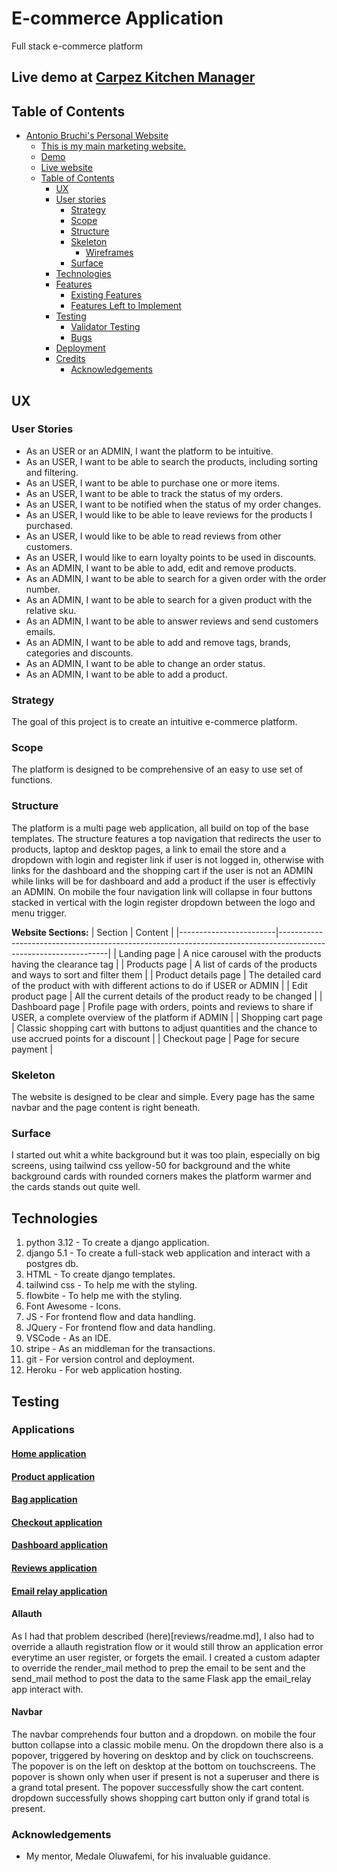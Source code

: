 # E-commerce Application
Full stack e-commerce platform

## Live demo at [Carpez Kitchen Manager](https://carpez-network-store-9da961f19555.herokuapp.com/)

## Table of Contents

- [Antonio Bruchi's Personal Website](#antonio-bruchi's-personal-website)
  - [This is my main marketing website.](#this-is-my-main-marketing-website)
  - [Demo](#demo)
  - [Live website](#live-website)
  - [Table of Contents](#table-of-contents)
    - [UX](#ux)
    - [User stories](#user-stories)
      - [Strategy](#strategy)
      - [Scope](#scope)
      - [Structure](#structure)
      - [Skeleton](#skeleton)
        - [Wireframes](#wireframes)
      - [Surface](#surface)
    - [Technologies](#technologies)
    - [Features](#features)
      - [Existing Features](#existing-features)
      - [Features Left to Implement](#features-left-to-implement)
    - [Testing](#testing)
      - [Validator Testing](#validator-testing)
      - [Bugs](#bugs)
    - [Deployment](#deployment)
    - [Credits](#credits)
      - [Acknowledgements](#acknowledgements)

## UX

### User Stories
- As an USER or an ADMIN, I want the platform to be intuitive.
- As an USER, I want to be able to search the products, including sorting and filtering.
- As an USER, I want to be able to purchase one or more items.
- As an USER, I want to be able to track the status of my orders.
- As an USER, I want to be notified when the status of my order changes.
- As an USER, I would like to be able to leave reviews for the products I purchased.
- As an USER, I would like to be able to read reviews from other customers. 
- As an USER, I would like to earn loyalty points to be used in discounts.
- As an ADMIN, I want to be able to add, edit and remove products. 
- As an ADMIN, I want to be able to search for a given order with the order number. 
- As an ADMIN, I want to be able to search for a given product with the relative sku. 
- As an ADMIN, I want to be able to answer reviews and send customers emails. 
- As an ADMIN, I want to be able to add and remove tags, brands, categories and discounts. 
- As an ADMIN, I want to be able to change an order status.
- As an ADMIN, I want to be able to add a product. 

### Strategy
The goal of this project is to create an intuitive e-commerce platform.

### Scope
The platform is designed to be comprehensive of an easy to use set of functions.

### Structure

The platform is a multi page web application, all build on top of the base templates. The structure features a top navigation that redirects the user to products, laptop and desktop pages, a link to email the store and a dropdown with login and register link if user is not logged in, otherwise with links for the dashboard and the shopping cart if the user is not an ADMIN while links will be for dashboard and add a product if the user is effectivly an ADMIN.
On mobile the four navigation link will collapse in four buttons stacked in vertical with the login register dropdown between the logo and menu trigger.

**Website Sections:**
| Section                | Content                                                                                                         |
|------------------------|-----------------------------------------------------------------------------------------------------------------|
| Landing page           | A nice carousel with the products having the clearance tag                                                      |
| Products page          | A list of cards of the products and ways to sort and filter them                                                |
| Product details page   | The detailed card of the product with with different actions to do if USER or ADMIN                             |
| Edit product page      | All the current details of the product ready to be changed                                                      |
| Dashboard page         | Profile page with orders, points and reviews to share if USER, a complete overview of the platform if ADMIN     |
| Shopping cart page     | Classic shopping cart with buttons to adjust quantities and the chance to use accrued points for a discount     |
| Checkout page          | Page for secure payment                                                                                         |


### Skeleton

The website is designed to be clear and simple. Every page has the same navbar and the page content is right beneath.

### Surface

I started out whit a white background but it was too plain, especially on big screens, using tailwind css yellow-50 for background and the white background cards with rounded corners makes the platform warmer and the cards stands out quite well.


## Technologies

1. python 3.12 - To create a django application.
2. django 5.1 - To create a full-stack web application and interact with a postgres db.
3. HTML - To create django templates.
4. tailwind css - To help me with the styling.
5. flowbite - To help me with the styling.
6. Font Awesome - Icons.
7. JS - For frontend flow and data handling.
8. JQuery - For frontend flow and data handling.
9. VSCode - As an IDE.
10. stripe - As an middleman for the transactions.
10. git - For version control and deployment.
11. Heroku - For web application hosting.

## Testing

### Applications
#### [Home application](home/readme.md)
#### [Product application](products/readme.md)
#### [Bag application](bag/readme.md)
#### [Checkout application](checkout/readme.md)
#### [Dashboard application](dashboard/readme.md)
#### [Reviews application](reviews/readme.md)
#### [Email relay application](reviews/readme.md)
#### Allauth
As I had that problem described (here)[reviews/readme.md], I also had to override a allauth registration flow or it would still throw an application error everytime an user register, or forgets the email. I created a custom adapter to override the render_mail method to prep the email to be sent and the send_mail method to post the data to the same Flask app the email_relay app interact with.
#### Navbar
The navbar comprehends four button and a dropdown. on mobile the four button collapse into a classic mobile menu.
On the dropdown there also is a popover, triggered by hovering on desktop and by click on touchscreens.
The popover is on the left on desktop at the bottom on touchscreens.
The popover is shown only when user if present is not a superuser and there is a grand total present.
The popover successfully show the cart content.
dropdown successfully shows shopping cart button only if grand total is present.


### Acknowledgements
- My mentor, Medale Oluwafemi, for his invaluable guidance.